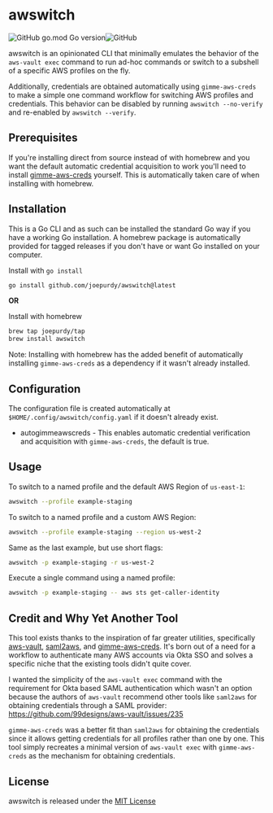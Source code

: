 # awswitch

![GitHub go.mod Go version](https://img.shields.io/github/go-mod/go-version/joepurdy/awswitch?style=for-the-badge)![GitHub](https://img.shields.io/github/license/joepurdy/awswitch?style=for-the-badge)

awswitch is an opinionated CLI that minimally emulates the behavior of the `aws-vault exec` command to run ad-hoc commands or switch to a subshell of a specific AWS profiles on the fly.

Additionally, credentials are obtained automatically using `gimme-aws-creds` to make a simple one command workflow for switching AWS profiles and credentials. This behavior can be disabled by running `awswitch --no-verify` and re-enabled by `awswitch --verify`.

## Prerequisites

If you're installing direct from source instead of with homebrew and you want the default automatic credential acquisition to work you'll need to install [gimme-aws-creds] yourself. This is automatically taken care of when installing with homebrew.

## Installation

This is a Go CLI and as such can be installed the standard Go way if you have a working Go installation. A homebrew package is automatically provided for tagged releases if you don't have or want Go installed on your computer.

Install with `go install`
```bash
go install github.com/joepurdy/awswitch@latest
```

__OR__

Install with homebrew
```bash
brew tap joepurdy/tap
brew install awswitch
```

Note: Installing with homebrew has the added benefit of automatically installing `gimme-aws-creds` as a dependency if it wasn't already installed.

## Configuration

The configuration file is created automatically at `$HOME/.config/awswitch/config.yaml` if it doesn't already exist. 
- autogimmeawscreds - This enables automatic credential verification and acquisition with `gimme-aws-creds`, the default is true.

## Usage

To switch to a named profile and the default AWS Region of `us-east-1`:
```bash
awswitch --profile example-staging
```

To switch to a named profile and a custom AWS Region:
```bash
awswitch --profile example-staging --region us-west-2
```

Same as the last example, but use short flags:
```bash
awswitch -p example-staging -r us-west-2
```

Execute a single command using a named profile:
```bash
awswitch -p example-staging -- aws sts get-caller-identity
```

## Credit and Why Yet Another Tool

This tool exists thanks to the inspiration of far greater utilities, specifically [aws-vault], [saml2aws], and [gimme-aws-creds]. It's born out of a need for a workflow to authenticate many AWS accounts via Okta SSO and solves a specific niche that the existing tools didn't quite cover. 

I wanted the simplicity of the `aws-vault exec` command with the requirement for Okta based SAML authentication which wasn't an option because the authors of `aws-vault` recommend other tools like `saml2aws` for obtaining credentials through a SAML provider: https://github.com/99designs/aws-vault/issues/235

`gimme-aws-creds` was a better fit than `saml2aws` for obtaining the credentials since it allows getting credentials for all profiles rather than one by one. This tool simply recreates a minimal version of `aws-vault exec` with `gimme-aws-creds` as the mechanism for obtaining credentials.

## License

awswitch is released under the [MIT License](https://opensource.org/licenses/MIT)

[aws-vault]: https://github.com/99designs/aws-vault
[saml2aws]: https://github.com/Versent/saml2aws
[gimme-aws-creds]: https://github.com/Nike-Inc/gimme-aws-creds